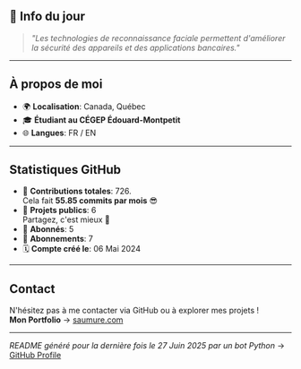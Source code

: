 

## 💭 Info du jour
> *"Les technologies de reconnaissance faciale permettent d'améliorer la sécurité des appareils et des applications bancaires."*

---

## À propos de moi
- 🌍 **Localisation**: Canada, Québec
- 🎓 **Étudiant au CÉGEP Édouard-Montpetit**
- 🌐 **Langues**: FR / EN

---

## Statistiques GitHub
- 🧮 **Contributions totales**: 726.  
  Cela fait **55.85 commits par mois** 😎
- 📂 **Projets publics**: 6  
  Partagez, c'est mieux 🤝
- 👥 **Abonnés**: 5
- 👀 **Abonnements**: 7
- 🗓️ **Compte créé le**: 06 Mai 2024

---

## Contact
N'hésitez pas à me contacter via GitHub ou à explorer mes projets !  
**Mon Portfolio** -> [saumure.com](https://saumure.com)

---

*README généré pour la dernière fois le 27 Juin 2025 par un bot Python* -> [GitHub Profile](https://github.com/HenriSaumure/HenriSaumure)
